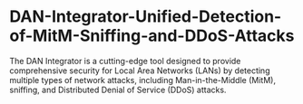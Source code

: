 # DAN-Integrator-Unified-Detection-of-MitM-Sniffing-and-DDoS-Attacks
The DAN Integrator is a cutting-edge tool designed to provide comprehensive security for Local Area Networks (LANs) by detecting multiple types of network attacks, including Man-in-the-Middle (MitM), sniffing, and Distributed Denial of Service (DDoS) attacks.
